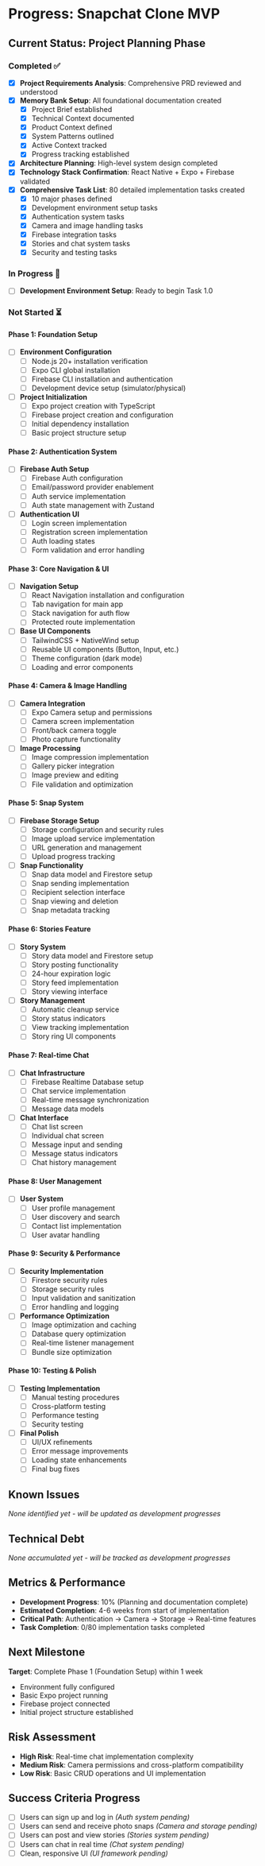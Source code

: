 # Progress: Snapchat Clone MVP

## Current Status: **Project Planning Phase**

### Completed ✅
- [x] **Project Requirements Analysis**: Comprehensive PRD reviewed and understood
- [x] **Memory Bank Setup**: All foundational documentation created
  - [x] Project Brief established
  - [x] Technical Context documented
  - [x] Product Context defined
  - [x] System Patterns outlined
  - [x] Active Context tracked
  - [x] Progress tracking established
- [x] **Architecture Planning**: High-level system design completed
- [x] **Technology Stack Confirmation**: React Native + Expo + Firebase validated
- [x] **Comprehensive Task List**: 80 detailed implementation tasks created
  - [x] 10 major phases defined
  - [x] Development environment setup tasks
  - [x] Authentication system tasks
  - [x] Camera and image handling tasks
  - [x] Firebase integration tasks
  - [x] Stories and chat system tasks
  - [x] Security and testing tasks

### In Progress 🔄
- [ ] **Development Environment Setup**: Ready to begin Task 1.0

### Not Started ⏳

#### Phase 1: Foundation Setup
- [ ] **Environment Configuration**
  - [ ] Node.js 20+ installation verification
  - [ ] Expo CLI global installation
  - [ ] Firebase CLI installation and authentication
  - [ ] Development device setup (simulator/physical)

- [ ] **Project Initialization**
  - [ ] Expo project creation with TypeScript
  - [ ] Firebase project creation and configuration
  - [ ] Initial dependency installation
  - [ ] Basic project structure setup

#### Phase 2: Authentication System
- [ ] **Firebase Auth Setup**
  - [ ] Firebase Auth configuration
  - [ ] Email/password provider enablement
  - [ ] Auth service implementation
  - [ ] Auth state management with Zustand

- [ ] **Authentication UI**
  - [ ] Login screen implementation
  - [ ] Registration screen implementation
  - [ ] Auth loading states
  - [ ] Form validation and error handling

#### Phase 3: Core Navigation & UI
- [ ] **Navigation Setup**
  - [ ] React Navigation installation and configuration
  - [ ] Tab navigation for main app
  - [ ] Stack navigation for auth flow
  - [ ] Protected route implementation

- [ ] **Base UI Components**
  - [ ] TailwindCSS + NativeWind setup
  - [ ] Reusable UI components (Button, Input, etc.)
  - [ ] Theme configuration (dark mode)
  - [ ] Loading and error components

#### Phase 4: Camera & Image Handling
- [ ] **Camera Integration**
  - [ ] Expo Camera setup and permissions
  - [ ] Camera screen implementation
  - [ ] Front/back camera toggle
  - [ ] Photo capture functionality

- [ ] **Image Processing**
  - [ ] Image compression implementation
  - [ ] Gallery picker integration
  - [ ] Image preview and editing
  - [ ] File validation and optimization

#### Phase 5: Snap System
- [ ] **Firebase Storage Setup**
  - [ ] Storage configuration and security rules
  - [ ] Image upload service implementation
  - [ ] URL generation and management
  - [ ] Upload progress tracking

- [ ] **Snap Functionality**
  - [ ] Snap data model and Firestore setup
  - [ ] Snap sending implementation
  - [ ] Recipient selection interface
  - [ ] Snap viewing and deletion
  - [ ] Snap metadata tracking

#### Phase 6: Stories Feature
- [ ] **Story System**
  - [ ] Story data model and Firestore setup
  - [ ] Story posting functionality
  - [ ] 24-hour expiration logic
  - [ ] Story feed implementation
  - [ ] Story viewing interface

- [ ] **Story Management**
  - [ ] Automatic cleanup service
  - [ ] Story status indicators
  - [ ] View tracking implementation
  - [ ] Story ring UI components

#### Phase 7: Real-time Chat
- [ ] **Chat Infrastructure**
  - [ ] Firebase Realtime Database setup
  - [ ] Chat service implementation
  - [ ] Real-time message synchronization
  - [ ] Message data models

- [ ] **Chat Interface**
  - [ ] Chat list screen
  - [ ] Individual chat screen
  - [ ] Message input and sending
  - [ ] Message status indicators
  - [ ] Chat history management

#### Phase 8: User Management
- [ ] **User System**
  - [ ] User profile management
  - [ ] User discovery and search
  - [ ] Contact list implementation
  - [ ] User avatar handling

#### Phase 9: Security & Performance
- [ ] **Security Implementation**
  - [ ] Firestore security rules
  - [ ] Storage security rules
  - [ ] Input validation and sanitization
  - [ ] Error handling and logging

- [ ] **Performance Optimization**
  - [ ] Image optimization and caching
  - [ ] Database query optimization
  - [ ] Real-time listener management
  - [ ] Bundle size optimization

#### Phase 10: Testing & Polish
- [ ] **Testing Implementation**
  - [ ] Manual testing procedures
  - [ ] Cross-platform testing
  - [ ] Performance testing
  - [ ] Security testing

- [ ] **Final Polish**
  - [ ] UI/UX refinements
  - [ ] Error message improvements
  - [ ] Loading state enhancements
  - [ ] Final bug fixes

## Known Issues
*None identified yet - will be updated as development progresses*

## Technical Debt
*None accumulated yet - will be tracked as development progresses*

## Metrics & Performance
- **Development Progress**: 10% (Planning and documentation complete)
- **Estimated Completion**: 4-6 weeks from start of implementation
- **Critical Path**: Authentication → Camera → Storage → Real-time features
- **Task Completion**: 0/80 implementation tasks completed

## Next Milestone
**Target**: Complete Phase 1 (Foundation Setup) within 1 week
- Environment fully configured
- Basic Expo project running
- Firebase project connected
- Initial project structure established

## Risk Assessment
- **High Risk**: Real-time chat implementation complexity
- **Medium Risk**: Camera permissions and cross-platform compatibility
- **Low Risk**: Basic CRUD operations and UI implementation

## Success Criteria Progress
- [ ] Users can sign up and log in *(Auth system pending)*
- [ ] Users can send and receive photo snaps *(Camera and storage pending)*
- [ ] Users can post and view stories *(Stories system pending)*
- [ ] Users can chat in real time *(Chat system pending)*
- [ ] Clean, responsive UI *(UI framework pending)* 